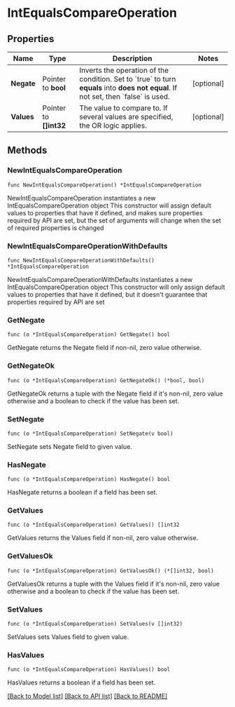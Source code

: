 # IntEqualsCompareOperation

## Properties

Name | Type | Description | Notes
------------ | ------------- | ------------- | -------------
**Negate** | Pointer to **bool** | Inverts the operation of the condition. Set to &#x60;true&#x60; to turn **equals** into **does not equal**.    If not set, then &#x60;false&#x60; is used. | [optional] 
**Values** | Pointer to **[]int32** | The value to compare to.   If several values are specified, the OR logic applies. | [optional] 

## Methods

### NewIntEqualsCompareOperation

`func NewIntEqualsCompareOperation() *IntEqualsCompareOperation`

NewIntEqualsCompareOperation instantiates a new IntEqualsCompareOperation object
This constructor will assign default values to properties that have it defined,
and makes sure properties required by API are set, but the set of arguments
will change when the set of required properties is changed

### NewIntEqualsCompareOperationWithDefaults

`func NewIntEqualsCompareOperationWithDefaults() *IntEqualsCompareOperation`

NewIntEqualsCompareOperationWithDefaults instantiates a new IntEqualsCompareOperation object
This constructor will only assign default values to properties that have it defined,
but it doesn't guarantee that properties required by API are set

### GetNegate

`func (o *IntEqualsCompareOperation) GetNegate() bool`

GetNegate returns the Negate field if non-nil, zero value otherwise.

### GetNegateOk

`func (o *IntEqualsCompareOperation) GetNegateOk() (*bool, bool)`

GetNegateOk returns a tuple with the Negate field if it's non-nil, zero value otherwise
and a boolean to check if the value has been set.

### SetNegate

`func (o *IntEqualsCompareOperation) SetNegate(v bool)`

SetNegate sets Negate field to given value.

### HasNegate

`func (o *IntEqualsCompareOperation) HasNegate() bool`

HasNegate returns a boolean if a field has been set.

### GetValues

`func (o *IntEqualsCompareOperation) GetValues() []int32`

GetValues returns the Values field if non-nil, zero value otherwise.

### GetValuesOk

`func (o *IntEqualsCompareOperation) GetValuesOk() (*[]int32, bool)`

GetValuesOk returns a tuple with the Values field if it's non-nil, zero value otherwise
and a boolean to check if the value has been set.

### SetValues

`func (o *IntEqualsCompareOperation) SetValues(v []int32)`

SetValues sets Values field to given value.

### HasValues

`func (o *IntEqualsCompareOperation) HasValues() bool`

HasValues returns a boolean if a field has been set.


[[Back to Model list]](../README.md#documentation-for-models) [[Back to API list]](../README.md#documentation-for-api-endpoints) [[Back to README]](../README.md)


